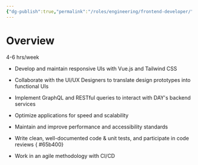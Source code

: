 ```yaml
---
{"dg-publish":true,"permalink":"/roles/engineering/frontend-developer/"}
---
```


# Overview
4-6 hrs/week
- Develop and maintain responsive UIs with Vue.js and Tailwind CSS
- Collaborate with the UI/UX Designers to translate design prototypes into functional UIs
- Implement GraphQL and RESTful queries to interact with DAY's backend services
- Optimize applications for speed and scalability
- Maintain and improve performance and accessibility standards
- Write clean, well-documented code & unit tests, and participate in code reviews
{ #65b400}

- Work in an agile methodology with CI/CD